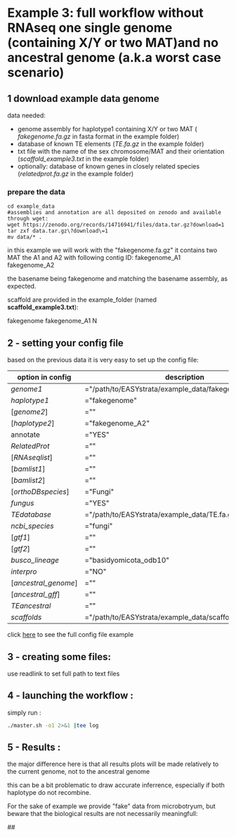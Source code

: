 # Example 3: full workflow without RNAseq one single genome (containing X/Y or two MAT)and no ancestral genome (a.k.a worst case scenario)


## 1 download example data genome

data needed:
 - genome assembly for haplotype1 containing X/Y or two MAT ( *fakegenome.fa.gz* in fasta format in the example folder)
 - database of known TE elements (*TE.fa.gz* in the example folder) 
 - txt file with the name of the sex chromosome/MAT and their orientation (*scaffold_example3.txt* in the example folder)
 - optionally: database of known genes in closely related species (*relatedprot.fa.gz* in the example folder)

### prepare the data 

```
cd example_data
#assemblies and annotation are all deposited on zenodo and available through wget:
wget https://zenodo.org/records/14716941/files/data.tar.gz?download=1
tar zxf data.tar.gz\?download\=1
mv data/* .
```

in this example we will work with the "fakegenome.fa.gz" it contains two MAT the A1 and A2 with following contig ID:
fakegenome_A1
fakegenome_A2 

the basename being fakegenome and matching the basename assembly, as expected.

scaffold are provided in the example_folder (named **scaffold_example3.txt**):  

fakegenome     fakegenome_A1  N



## 2 - setting your config file

based on the previous data it is very easy to set up the config file:

| option in config | description |
| --- | --- |
| *genome1* | ="/path/to/EASYstrata/example_data/fakegenome.fa.gz" |
| *haplotype1* | ="fakegenome" |
| \[*genome2*\] | ="" |
| \[*haplotype2*\] | ="fakegenome_A2" |
| annotate | ="YES" |
| *RelatedProt* | ="" |
| \[*RNAseqlist*\] | ="" |
| \[*bamlist1*\] | ="" |
| \[*bamlist2*\] | ="" |
| \[*orthoDBspecies*\] | ="Fungi" |
| *fungus* | ="YES" |
| *TEdatabase* | ="/path/to/EASYstrata/example_data/TE.fa.gz" |
| *ncbi_species* | ="fungi" |
| \[*gtf1*\] | =""  |
| \[*gtf2*\] | ="" |
| *busco_lineage* | ="basidyomicota_odb10" |
| *interpro* | ="NO" |
| \[*ancestral_genome*\] |  ="" |
| \[*ancestral_gff*\] | ="" |
| *TEancestral* | ="" |
| *scaffolds* | ="/path/to/EASYstrata/example_data/scaffold_example3.txt" |

click [here](example3.config) to see the full config file example 

## 3 - creating some files: 

use readlink to set full path to text files

## 4 - launching the workflow : 

simply run : 

```sh
./master.sh -o1 2>&1 |tee log
``` 
 
## 5 - Results : 

the major difference here is that all results plots will be made relatively to the current genome, not to the ancestral genome

this can be a bit problematic to draw accurate inferrence, especially if both haplotype do not recombine.

For the sake of example we provide "fake" data from microbotryum, but beware that the biological results are not necessarily meaningfull: 



## 
